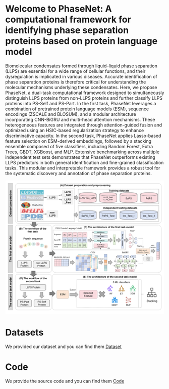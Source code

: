 # Welcome to PhaseNet: A computational framework for identifying phase separation proteins based on protein language model

Biomolecular condensates formed through liquid–liquid phase separation (LLPS) are essential for a wide range of cellular
functions, and their dysregulation is implicated in various diseases. Accurate identification of phase separation proteins is
therefore critical for understanding the molecular mechanisms underlying these condensates. Here, we propose PhaseNet,
a dual-task computational framework designed to simultaneously distinguish LLPS proteins from non-LLPS proteins
and further classify LLPS proteins into PS-Self and PS-Part. In the first task, PhaseNet leverages a combination of
pretrained protein language models (ESM), sequence encodings (ZSCALE and BLOSUM), and a modular architecture
incorporating CNN-BiGRU and multi-head attention mechanisms. These heterogeneous features are integrated through
attention-guided fusion and optimized using an HSIC-based regularization strategy to enhance discriminative capacity.
In the second task, PhaseNet applies Lasso-based feature selection on ESM-derived embeddings, followed by a stacking
ensemble composed of five classifiers, including Random Forest, Extra Trees, GBDT, XGBoost, and MLP. Extensive
benchmarking across multiple independent test sets demonstrates that PhaseNet outperforms existing LLPS predictors
in both general identification and fine-grained classification tasks. This modular and interpretable framework provides a
robust tool for the systematic discovery and annotation of phase separation proteins.

![The workflow of this study](https://github.com/SamHe6/PhaseNet/blob/main/workflow.png)

# Datasets
We provided our dataset and you can find them [Dataset](https://github.com/SamHe6/PhaseNet/tree/main/Dataset)
# Code
We provide the source code and you can find them [Code](https://github.com/SamHe6/PhaseNet/tree/main/Code)
